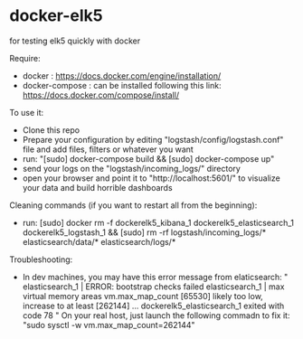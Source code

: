 # docker-elk5
for testing elk5 quickly with docker

Require:
- docker : https://docs.docker.com/engine/installation/
- docker-compose : can be installed following this link: https://docs.docker.com/compose/install/

To use it:

- Clone this repo
- Prepare your configuration by editing "logstash/config/logstash.conf" file and add files, filters or whatever you want
- run: "[sudo] docker-compose build && [sudo] docker-compose up"
- send your logs on the "logstash/incoming_logs/" directory
- open your browser and point it to "http://localhost:5601/" to visualize your data and build horrible dashboards

Cleaning commands (if you want to restart all from the beginning):
- run: [sudo] docker rm -f dockerelk5_kibana_1 dockerelk5_elasticsearch_1 dockerelk5_logstash_1 && [sudo] rm -rf logstash/incoming_logs/* elasticsearch/data/* elasticsearch/logs/* 

Troubleshooting:
- In dev machines, you may have this error message from elaticsearch:
"
elasticsearch_1  | ERROR: bootstrap checks failed
elasticsearch_1  | max virtual memory areas vm.max_map_count [65530] likely too low, increase to at least [262144]
...
dockerelk5_elasticsearch_1 exited with code 78
"
On your real host, just launch the following commadn to fix it:
"sudo sysctl -w vm.max_map_count=262144"
